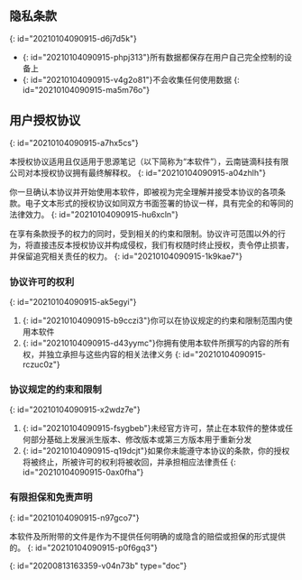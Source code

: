 ## 隐私条款
{: id="20210104090915-d6j7d5k"}

* {: id="20210104090915-phpj313"}所有数据都保存在用户自己完全控制的设备上
* {: id="20210104090915-v4g2o81"}不会收集任何使用数据
{: id="20210104090915-ma5m76o"}

## 用户授权协议
{: id="20210104090915-a7hx5cs"}

本授权协议适用且仅适用于思源笔记（以下简称为“本软件”），云南链滴科技有限公司对本授权协议拥有最终解释权。
{: id="20210104090915-a04zhlh"}

你一旦确认本协议并开始使用本软件，即被视为完全理解并接受本协议的各项条款。电子文本形式的授权协议如同双方书面签署的协议一样，具有完全的和等同的法律效力。
{: id="20210104090915-hu6xcln"}

在享有条款授予的权力的同时，受到相关的约束和限制。协议许可范围以外的行为，将直接违反本授权协议并构成侵权，我们有权随时终止授权，责令停止损害，并保留追究相关责任的权力。
{: id="20210104090915-1k9kae7"}

### 协议许可的权利
{: id="20210104090915-ak5egyi"}

1. {: id="20210104090915-b9cczi3"}你可以在协议规定的约束和限制范围内使用本软件
2. {: id="20210104090915-d43yymc"}你拥有使用本软件所撰写的内容的所有权，并独立承担与这些内容的相关法律义务
{: id="20210104090915-rczuc0z"}

### 协议规定的约束和限制
{: id="20210104090915-x2wdz7e"}

1. {: id="20210104090915-fsygbeb"}未经官方许可，禁止在本软件的整体或任何部分基础上发展派生版本、修改版本或第三方版本用于重新分发
2. {: id="20210104090915-q19dcjt"}如果你未能遵守本协议的条款，你的授权将被终止，所被许可的权利将被收回，并承担相应法律责任
{: id="20210104090915-0ax0fha"}

### 有限担保和免责声明
{: id="20210104090915-n97gco7"}

本软件及所附带的文件是作为不提供任何明确的或隐含的赔偿或担保的形式提供的。
{: id="20210104090915-p0f6gq3"}


{: id="20200813163359-v04n73b" type="doc"}
